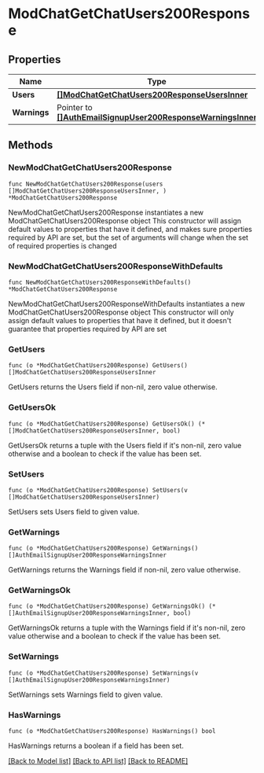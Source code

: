 # ModChatGetChatUsers200Response

## Properties

Name | Type | Description | Notes
------------ | ------------- | ------------- | -------------
**Users** | [**[]ModChatGetChatUsers200ResponseUsersInner**](ModChatGetChatUsers200ResponseUsersInner.md) |  | 
**Warnings** | Pointer to [**[]AuthEmailSignupUser200ResponseWarningsInner**](AuthEmailSignupUser200ResponseWarningsInner.md) |  | [optional] 

## Methods

### NewModChatGetChatUsers200Response

`func NewModChatGetChatUsers200Response(users []ModChatGetChatUsers200ResponseUsersInner, ) *ModChatGetChatUsers200Response`

NewModChatGetChatUsers200Response instantiates a new ModChatGetChatUsers200Response object
This constructor will assign default values to properties that have it defined,
and makes sure properties required by API are set, but the set of arguments
will change when the set of required properties is changed

### NewModChatGetChatUsers200ResponseWithDefaults

`func NewModChatGetChatUsers200ResponseWithDefaults() *ModChatGetChatUsers200Response`

NewModChatGetChatUsers200ResponseWithDefaults instantiates a new ModChatGetChatUsers200Response object
This constructor will only assign default values to properties that have it defined,
but it doesn't guarantee that properties required by API are set

### GetUsers

`func (o *ModChatGetChatUsers200Response) GetUsers() []ModChatGetChatUsers200ResponseUsersInner`

GetUsers returns the Users field if non-nil, zero value otherwise.

### GetUsersOk

`func (o *ModChatGetChatUsers200Response) GetUsersOk() (*[]ModChatGetChatUsers200ResponseUsersInner, bool)`

GetUsersOk returns a tuple with the Users field if it's non-nil, zero value otherwise
and a boolean to check if the value has been set.

### SetUsers

`func (o *ModChatGetChatUsers200Response) SetUsers(v []ModChatGetChatUsers200ResponseUsersInner)`

SetUsers sets Users field to given value.


### GetWarnings

`func (o *ModChatGetChatUsers200Response) GetWarnings() []AuthEmailSignupUser200ResponseWarningsInner`

GetWarnings returns the Warnings field if non-nil, zero value otherwise.

### GetWarningsOk

`func (o *ModChatGetChatUsers200Response) GetWarningsOk() (*[]AuthEmailSignupUser200ResponseWarningsInner, bool)`

GetWarningsOk returns a tuple with the Warnings field if it's non-nil, zero value otherwise
and a boolean to check if the value has been set.

### SetWarnings

`func (o *ModChatGetChatUsers200Response) SetWarnings(v []AuthEmailSignupUser200ResponseWarningsInner)`

SetWarnings sets Warnings field to given value.

### HasWarnings

`func (o *ModChatGetChatUsers200Response) HasWarnings() bool`

HasWarnings returns a boolean if a field has been set.


[[Back to Model list]](../README.md#documentation-for-models) [[Back to API list]](../README.md#documentation-for-api-endpoints) [[Back to README]](../README.md)


